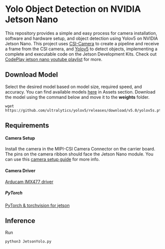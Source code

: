 # Yolo Object Detection on NVIDIA Jetson Nano 

This repository provides a simple and easy process for camera installation, software and hardware setup, and object detection using Yolov5 on NVIDIA Jetson Nano.
This project uses [CSI-Camera](https://github.com/JetsonHacksNano/CSI-Camera) to create a pipeline and receive a frame from the CSI camera, and [Yolov5](https://github.com/ultralytics/yolov5) to detect objects, implementing a complete and executable code on the Jetson Development Kits.
Check out [CodePlay jetson nano youtube playlist](https://www.youtube.com/watch?v=5-SIV7r2uiU&list=PLZIi3Od9VUwW49q6T1VjShktoOgrDi3O4) for more. 

## Download Model


Select the desired model based on model size, required speed, and accuracy.
You can find available models [here](https://github.com/ultralytics/yolov5/releases) in Assets section.
Download the model using the command below and move it to the **weights** folder.
```
wget https://github.com/ultralytics/yolov5/releases/download/v5.0/yolov5s.pt
```

## Requirements

#### Camera Setup
Install the camera in the MIPI-CSI Camera Connector on the carrier board.
The pins on the camera ribbon should face the Jetson Nano module.
You can use this [camera setup guide](https://www.arducam.com/docs/camera-for-jetson-nano/native-jetson-cameras-imx219-imx477/imx477/) for more info.

#### Camera Driver
[Arducam IMX477 driver](https://www.arducam.com/docs/camera-for-jetson-nano/native-jetson-cameras-imx219-imx477/imx477-how-to-install-the-driver/)

##### PyTorch
[PyTorch & torchvision for jetson](https://forums.developer.nvidia.com/t/pytorch-for-jetson-version-1-9-0-now-available/72048)

## Inference

Run
```
python3 JetsonYolo.py
```


